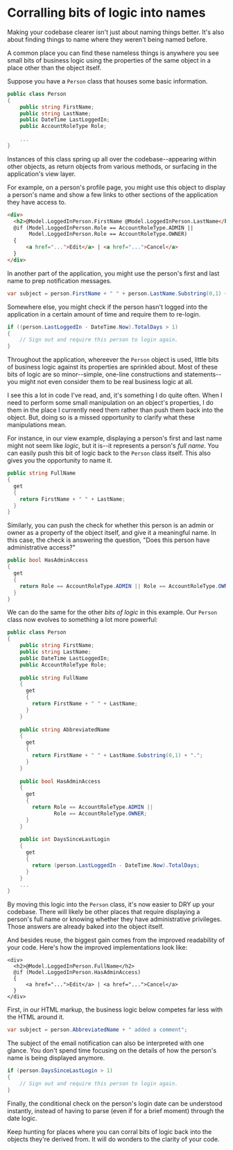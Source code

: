 # Corralling bits of logic into names

Making your codebase clearer isn't just about naming things better. It's also about finding things to name where they weren't being named before. 

A common place you can find these nameless things is anywhere you see small bits of business logic using the properties of the same object in a place other than the object itself. 

Suppose you have a `Person` class that houses some basic information.

```C#
public class Person
{
    public string FirstName;
    public string LastName;
    public DateTime LastLoggedIn;
    public AccountRoleType Role;
    
    ...
}
```
Instances of this class spring up all over the codebase--appearing within other objects, as return objects from various methods, or surfacing in the application's view layer. 

For example, on a person's profile page, you might use this object to display a person's name and show a few links to other sections of the application they have access to.

```HTML
<div>
  <h2>@Model.LoggedInPerson.FirstName @Model.LoggedInPerson.LastName</h2>
  @if (Model.LoggedInPerson.Role == AccountRoleType.ADMIN || 
       Model.LoggedInPerson.Role == AccountRoleType.OWNER)
  {
      <a href="...">Edit</a> | <a href="...">Cancel</a>
  }
</div>
```

In another part of the application, you might use the person's first and last name to prep notification messages.

```C#
var subject = person.FirstName + " " + person.LastName.Substring(0,1) + "." + " added a comment";
```

Somewhere else, you might check if the person hasn't logged into the application in a certain amount of time and require them to re-login.

```C#
if ((person.LastLoggedIn - DateTime.Now).TotalDays > 1)
{
    // Sign out and require this person to login again.
}
```

Throughout the application, whereever the `Person` object is used, little bits of business logic against its properties are sprinkled about. Most of these bits of logic are so minor--simple, one-line constructions and statements--you might not even consider them to be real business logic at all.

I see this a lot in code I've read, and, it's something I do quite often. When I need to perform some small manipulation on an object's properties, I do them in the place I currently need them rather than push them back into the object. But, doing so is a missed opportunity to clarify what these manipulations mean. 

For instance, in our view example, displaying a person's first and last name might not seem like _logic_, but it is--it represents a person's _full name_. You can easily push this bit of logic back to the `Person` class itself. This also gives you the opportunity to name it.

```C#
public string FullName
{
  get
  {
    return FirstName + " " + LastName;
  }
}  
```

Similarly, you can push the check for whether this person is an admin or owner as a property of the object itself, and give it a meaningful name. In this case, the check is answering the question, "Does this person have administrative access?"

```C#
public bool HasAdminAccess
{
  get
  {
    return Role == AccountRoleType.ADMIN || Role == AccountRoleType.OWNER;
  }
}  
```

We can do the same for the other _bits of logic_ in this example. Our `Person` class now evolves to something a lot more powerful:

```C#
public class Person
{
    public string FirstName;
    public string LastName;
    public DateTime LastLoggedIn;
    public AccountRoleType Role;
    
    public string FullName
    {
      get
      {
        return FirstName + " " + LastName;
      }
    }  
    
    public string AbbreviatedName
    {
      get
      {
        return FirstName + " " + LastName.Substring(0,1) + ".";
      }
    } 
    
    public bool HasAdminAccess
    {
      get
      {
        return Role == AccountRoleType.ADMIN || 
               Role == AccountRoleType.OWNER;
      }
    } 
    
    public int DaysSinceLastLogin
    {
      get
      {
        return (person.LastLoggedIn - DateTime.Now).TotalDays;
      }
    } 
    ...
}
```

By moving this logic into the `Person` class, it's now easier to DRY up your codebase. There will likely be other places that require displaying a person's full name or knowing whether they have administrative privileges. Those answers are already baked into the object itself.

And besides reuse, the biggest gain comes from the improved readability of your code. Here's how the improved implementations look like:

```
<div>
  <h2>@Model.LoggedInPerson.FullName</h2>
  @if (Model.LoggedInPerson.HasAdminAccess)
  {
      <a href="...">Edit</a> | <a href="...">Cancel</a>
  }
</div>
```

First, in our HTML markup, the business logic below competes far less with the HTML around it.

```C#
var subject = person.AbbreviatedName + " added a comment";
```

The subject of the email notification can also be interpreted with one glance. You don't spend time focusing on the details of how the person's name is being displayed anymore.

```C#
if (person.DaysSinceLastLogin > 1)
{
    // Sign out and require this person to login again.
}
```

Finally, the conditional check on the person's login date can be understood instantly, instead of having to parse (even if for a brief moment) through the date logic.

Keep hunting for places where you can corral bits of logic back into the objects they're derived from. It will do wonders to the clarity of your code.

